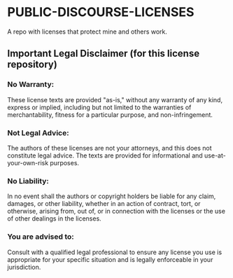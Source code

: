 # PUBLIC-DISCOURSE-LICENSES
A repo with licenses that protect mine and others work.
## Important Legal Disclaimer (for this license repository)

### No Warranty:
These license texts are provided "as-is," without any warranty of any kind, express or implied, including but not limited to the warranties of merchantability, fitness for a particular purpose, and non-infringement.

### Not Legal Advice:
The authors of these licenses are not your attorneys, and this does not constitute legal advice. The texts are provided for informational and use-at-your-own-risk purposes.

### No Liability:
In no event shall the authors or copyright holders be liable for any claim, damages, or other liability, whether in an action of contract, tort, or otherwise, arising from, out of, or in connection with the licenses or the use of other dealings in the licenses.

### You are advised to:
Consult with a qualified legal professional to ensure any license you use is appropriate for your specific situation and is legally enforceable in your jurisdiction.
